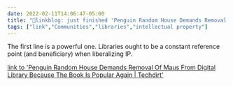 ```yaml
---
date: 2022-02-11T14:06:47-05:00
title: "🔗linkblog: just finished 'Penguin Random House Demands Removal Of Maus From Digital Library Because The Book Is Popular Again | Techdirt'"
tags: ["link","Communities","libraries","intellectual property"]
---
```

The first line is a powerful one. Libraries ought to be a constant reference point (and beneficiary) when liberalizing IP.
 
[link to 'Penguin Random House Demands Removal Of Maus From Digital Library Because The Book Is Popular Again | Techdirt'](https://www.techdirt.com/articles/20220210/12220048448/penguin-random-house-demands-removal-maus-digital-library-because-it-wants-to-sell-more-copies.shtml)
